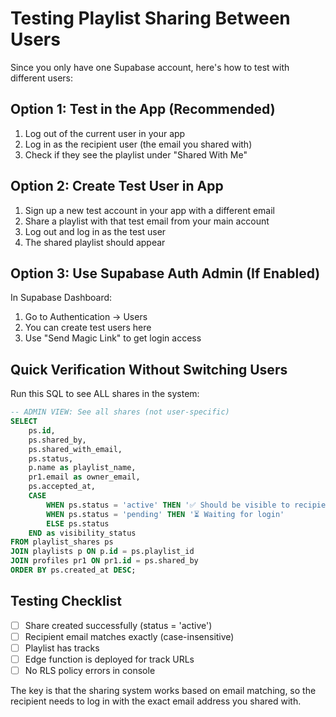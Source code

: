 # Testing Playlist Sharing Between Users

Since you only have one Supabase account, here's how to test with different users:

## Option 1: Test in the App (Recommended)
1. Log out of the current user in your app
2. Log in as the recipient user (the email you shared with)
3. Check if they see the playlist under "Shared With Me"

## Option 2: Create Test User in App
1. Sign up a new test account in your app with a different email
2. Share a playlist with that test email from your main account
3. Log out and log in as the test user
4. The shared playlist should appear

## Option 3: Use Supabase Auth Admin (If Enabled)
In Supabase Dashboard:
1. Go to Authentication → Users
2. You can create test users here
3. Use "Send Magic Link" to get login access

## Quick Verification Without Switching Users
Run this SQL to see ALL shares in the system:

```sql
-- ADMIN VIEW: See all shares (not user-specific)
SELECT 
    ps.id,
    ps.shared_by,
    ps.shared_with_email,
    ps.status,
    p.name as playlist_name,
    pr1.email as owner_email,
    ps.accepted_at,
    CASE 
        WHEN ps.status = 'active' THEN '✅ Should be visible to recipient'
        WHEN ps.status = 'pending' THEN '⏳ Waiting for login'
        ELSE ps.status
    END as visibility_status
FROM playlist_shares ps
JOIN playlists p ON p.id = ps.playlist_id
JOIN profiles pr1 ON pr1.id = ps.shared_by
ORDER BY ps.created_at DESC;
```

## Testing Checklist
- [ ] Share created successfully (status = 'active')
- [ ] Recipient email matches exactly (case-insensitive)
- [ ] Playlist has tracks
- [ ] Edge function is deployed for track URLs
- [ ] No RLS policy errors in console

The key is that the sharing system works based on email matching, so the recipient needs to log in with the exact email address you shared with.